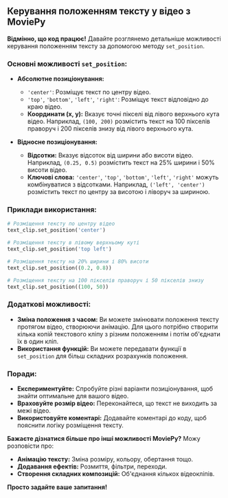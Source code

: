 ## Керування положенням тексту у відео з MoviePy

**Відмінно, що код працює!** Давайте розглянемо детальніше можливості керування положенням тексту за допомогою методу `set_position`.

### Основні можливості `set_position`:

* **Абсолютне позиціонування:**
  * `'center'`: Розміщує текст по центру відео.
  * `'top'`, `'bottom'`, `'left'`, `'right'`: Розміщує текст відповідно до краю відео.
  * **Координати (x, y):** Вказує точні пікселі від лівого верхнього кута відео. Наприклад, `(100, 200)` розмістить текст на 100 пікселів праворуч і 200 пікселів знизу від лівого верхнього кута.

* **Відносне позиціонування:**
  * **Відсотки:** Вказує відсоток від ширини або висоти відео. Наприклад, `(0.25, 0.5)` розмістить текст на 25% ширини і 50% висоти відео.
  * **Ключові слова:** `'center'`, `'top'`, `'bottom'`, `'left'`, `'right'` можуть комбінуватися з відсотками. Наприклад, `('left', 'center')` розмістить текст по центру за висотою і ліворуч за шириною.

### Приклади використання:

```python
# Розміщення тексту по центру відео
text_clip.set_position('center')

# Розміщення тексту в лівому верхньому куті
text_clip.set_position('top left')

# Розміщення тексту на 20% ширини і 80% висоти
text_clip.set_position((0.2, 0.8))

# Розміщення тексту на 100 пікселів праворуч і 50 пікселів знизу
text_clip.set_position((100, 50))
```

### Додаткові можливості:

* **Зміна положення з часом:** Ви можете змінювати положення тексту протягом відео, створюючи анімацію. Для цього потрібно створити кілька копій текстового кліпу з різним положенням і потім об'єднати їх в один кліп.
* **Використання функцій:** Ви можете передавати функції в `set_position` для більш складних розрахунків положення.

### Поради:

* **Експериментуйте:** Спробуйте різні варіанти позиціонування, щоб знайти оптимальне для вашого відео.
* **Враховуйте розмір відео:** Переконайтеся, що текст не виходить за межі відео.
* **Використовуйте коментарі:** Додавайте коментарі до коду, щоб пояснити логіку розміщення тексту.

**Бажаєте дізнатися більше про інші можливості MoviePy?** Можу розповісти про:

* **Анімацію тексту:** Зміна розміру, кольору, обертання тощо.
* **Додавання ефектів:** Розмиття, фільтри, переходи.
* **Створення складних композицій:** Об'єднання кількох відеокліпів.

**Просто задайте ваше запитання!**
